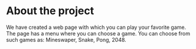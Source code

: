 # About the project
We have created a web page with which you can play your favorite game. The page has a menu where you can choose a game. You can choose from such games as: Mineswaper, Snake, Pong, 2048.